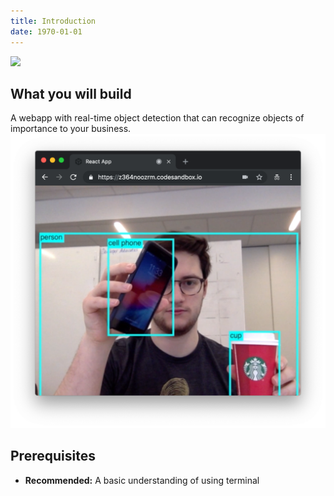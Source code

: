 ```yaml
---
title: Introduction
date: 1970-01-01
---
```


![](https://d2mxuefqeaa7sj.cloudfront.net/s_50BD1551C2CA022B9CF9D8DF0A28275DB7ACF3DBDD5764C0CB12B3AF3B1E0766_1541978358303_schematic2.png)

## What you will build
A webapp with real-time object detection that can recognize objects of importance to your business.
![](assets/main_image.png)

## Prerequisites
* **Recommended:** A basic understanding of using terminal